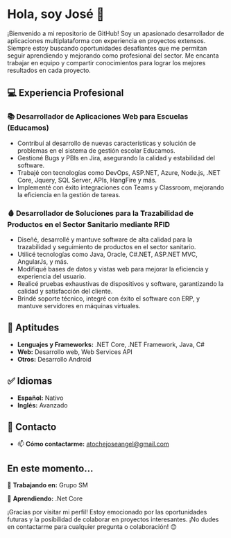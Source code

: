 
# Hola, soy José 👋

¡Bienvenido a mi repositorio de GitHub! Soy un apasionado desarrollador de aplicaciones multiplataforma con experiencia en proyectos extensos. Siempre estoy buscando oportunidades desafiantes que me permitan seguir aprendiendo y mejorando como profesional del sector. Me encanta trabajar en equipo y compartir conocimientos para lograr los mejores resultados en cada proyecto.

## 💻 Experiencia Profesional

### 📚 Desarrollador de Aplicaciones Web para Escuelas (Educamos)
- Contribuí al desarrollo de nuevas características y solución de problemas en el sistema de gestión escolar Educamos.
- Gestioné Bugs y PBIs en Jira, asegurando la calidad y estabilidad del software.
- Trabajé con tecnologías como DevOps, ASP.NET, Azure, Node.js, .NET Core, Jquery, SQL Server, APIs, HangFire y más.
- Implementé con éxito integraciones con Teams y Classroom, mejorando la eficiencia en la gestión de tareas.

### 🩸 Desarrollador de Soluciones para la Trazabilidad de Productos en el Sector Sanitario mediante RFID
- Diseñé, desarrollé y mantuve software de alta calidad para la trazabilidad y seguimiento de productos en el sector sanitario.
- Utilicé tecnologías como Java, Oracle, C#.NET, ASP.NET MVC, AngularJs, y más.
- Modifiqué bases de datos y vistas web para mejorar la eficiencia y experiencia del usuario.
- Realicé pruebas exhaustivas de dispositivos y software, garantizando la calidad y satisfacción del cliente.
- Brindé soporte técnico, integré con éxito el software con ERP, y mantuve servidores en máquinas virtuales.

## 📝 Aptitudes

- **Lenguajes y Frameworks:** .NET Core, .NET Framework, Java, C#
- **Web:** Desarrollo web, Web Services API
- **Otros:** Desarrollo Android

## :white_check_mark: Idiomas

- **Español:** Nativo
- **Inglés:** Avanzado

## 📧 Contacto

- 📫 **Cómo contactarme:** atochejoseangel@gmail.com

## En este momento...

🔭 **Trabajando en:** Grupo SM

🌱 **Aprendiendo:** .Net Core


¡Gracias por visitar mi perfil! Estoy emocionado por las oportunidades futuras y la posibilidad de colaborar en proyectos interesantes. ¡No dudes en contactarme para cualquier pregunta o colaboración! 😊
